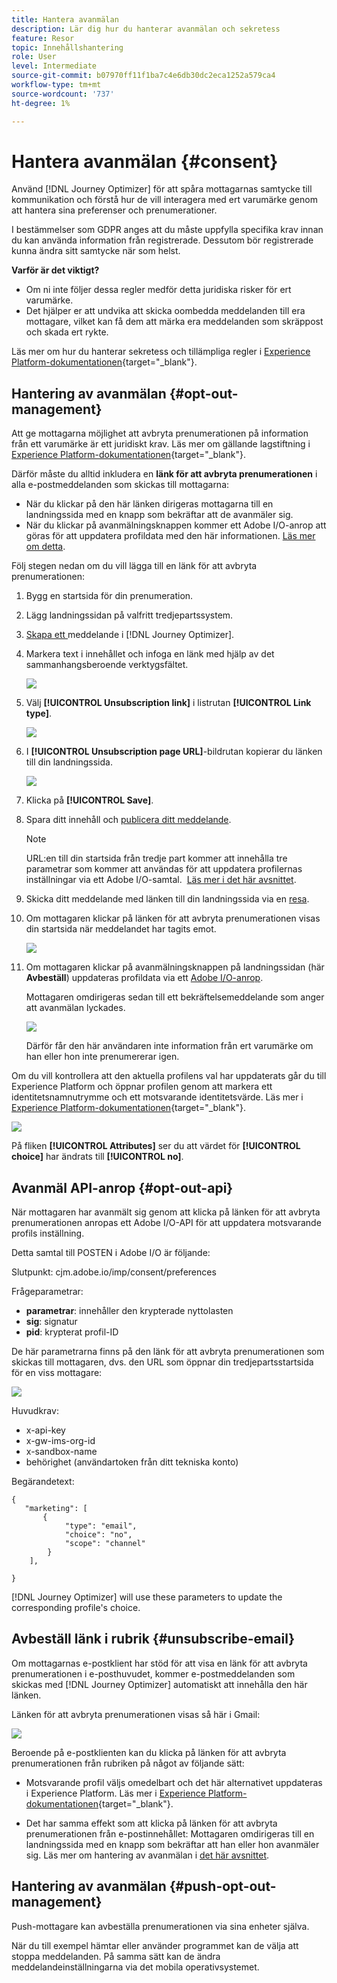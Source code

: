 ```yaml
---
title: Hantera avanmälan
description: Lär dig hur du hanterar avanmälan och sekretess
feature: Resor
topic: Innehållshantering
role: User
level: Intermediate
source-git-commit: b07970ff11f1ba7c4e6db30dc2eca1252a579ca4
workflow-type: tm+mt
source-wordcount: '737'
ht-degree: 1%

---
```


# Hantera avanmälan {#consent}

Använd [!DNL Journey Optimizer] för att spåra mottagarnas samtycke till kommunikation och förstå hur de vill interagera med ert varumärke genom att hantera sina preferenser och prenumerationer. <!--Their preferences and subscriptions are handled through Consent management.-->

I bestämmelser som GDPR anges att du måste uppfylla specifika krav innan du kan använda information från registrerade. Dessutom bör registrerade kunna ändra sitt samtycke när som helst.

**Varför är det viktigt?**

* Om ni inte följer dessa regler medför detta juridiska risker för ert varumärke.
* Det hjälper er att undvika att skicka oombedda meddelanden till era mottagare, vilket kan få dem att märka era meddelanden som skräppost och skada ert rykte.

Läs mer om hur du hanterar sekretess och tillämpliga regler i [Experience Platform-dokumentationen](https://experienceleague.adobe.com/docs/experience-platform/privacy/home.html?lang=sv){target=&quot;_blank&quot;}.

<!--* Recipients should be able to opt-in/opt-out from receiving electronic communication through one or more channel
* Recipients expect the brand to offer preference centre capability that controls how brand should engage with them (example: channel of communication, invasive and non-invasive tracking etc). This helps to fulfil regulatory obligations and also facilitates quality engagement with recipient. 
* The third category is the capability to offer subscription to recipients (newsletter, etc)-->

## Hantering av avanmälan {#opt-out-management}

Att ge mottagarna möjlighet att avbryta prenumerationen på information från ett varumärke är ett juridiskt krav. Läs mer om gällande lagstiftning i [Experience Platform-dokumentationen](https://experienceleague.adobe.com/docs/experience-platform/privacy/regulations/overview.html?lang=en#regulations){target=&quot;_blank&quot;}.

Därför måste du alltid inkludera en **länk för att avbryta prenumerationen** i alla e-postmeddelanden som skickas till mottagarna:
* När du klickar på den här länken dirigeras mottagarna till en landningssida med en knapp som bekräftar att de avanmäler sig.
* När du klickar på avanmälningsknappen kommer ett Adobe I/O-anrop att göras för att uppdatera profildata med den här informationen. [Läs mer om detta](#consent-service-api).

Följ stegen nedan om du vill lägga till en länk för att avbryta prenumerationen:

1. Bygg en startsida för din prenumeration.
1. Lägg landningssidan på valfritt tredjepartssystem.
1. [Skapa ett ](../../help/using/create-message.md) meddelande i  [!DNL Journey Optimizer].

   <!--The link to your landing page should contain a static URL and the profile ID.-->

1. Markera text i innehållet och infoga en länk med hjälp av det sammanhangsberoende verktygsfältet.

   ![](assets/opt-out-insert-link.png)

1. Välj **[!UICONTROL Unsubscription link]** i listrutan **[!UICONTROL Link type]**.

   ![](assets/opt-out-link-type.png)

1. I **[!UICONTROL Unsubscription page URL]**-bildrutan kopierar du länken till din landningssida.

   ![](assets/opt-out-link-url.png)

1. Klicka på **[!UICONTROL Save]**.

1. Spara ditt innehåll och [publicera ditt meddelande](../../help/using/publish-manage-message.md).

   >[!NOTE]
   >
   >URL:en till din startsida från tredje part kommer att innehålla tre parametrar som kommer att användas för att uppdatera profilernas inställningar via ett Adobe I/O-samtal. &#x200B; [Läs mer i det här avsnittet](#consent-service-api).

1. Skicka ditt meddelande med länken till din landningssida via en [resa](building-journeys/journey.md).

1. Om mottagaren klickar på länken för att avbryta prenumerationen visas din startsida när meddelandet har tagits emot.

   ![](assets/opt-out-lp-example.png)

1. Om mottagaren klickar på avanmälningsknappen på landningssidan (här **Avbeställ**) uppdateras profildata via ett [Adobe I/O-anrop](#opt-out-api).

   Mottagaren omdirigeras sedan till ett bekräftelsemeddelande som anger att avanmälan lyckades.

   ![](assets/opt-out-confirmation-example.png)

   Därför får den här användaren inte information från ert varumärke om han eller hon inte prenumererar igen.

Om du vill kontrollera att den aktuella profilens val har uppdaterats går du till Experience Platform och öppnar profilen genom att markera ett identitetsnamnutrymme och ett motsvarande identitetsvärde. Läs mer i [Experience Platform-dokumentationen](https://experienceleague.adobe.com/docs/experience-platform/profile/ui/user-guide.html?lang=en#getting-started){target=&quot;_blank&quot;}.

![](assets/opt-out-profile-choice.png)

På fliken **[!UICONTROL Attributes]** ser du att värdet för **[!UICONTROL choice]** har ändrats till **[!UICONTROL no]**.

<!--The opt-out URL is resolved upon each recipient receiving the message. It is then personalized with the relevant encrypted parameters (profile ID, profile name, journey ID, sandbox ID, and message execution ID).-->

## Avanmäl API-anrop {#opt-out-api}

När mottagaren har avanmält sig genom att klicka på länken för att avbryta prenumerationen anropas ett Adobe I/O-API <!--Consent service API to capture the encrypted data and-->för att uppdatera motsvarande profils inställning.

Detta samtal till POSTEN i Adobe I/O är följande:

Slutpunkt: cjm.adobe.io/imp/consent/preferences

Frågeparametrar:
* **parametrar**: innehåller den krypterade nyttolasten
* **sig**: signatur  <!--which signature?-->
* **pid**: krypterat profil-ID

De här parametrarna finns på den länk för att avbryta prenumerationen som skickas till mottagaren, dvs. den URL som öppnar din tredjepartsstartsida för en viss mottagare:

![](assets/opt-out-parameters.png)

<!--QUESTION: How do you get the URL built for each recipient? Do you have to wait until each targeted recipient receives the unsubscribe link or can you deduce it in advance? Is it done automatically upon the API call or do you have to do something manually for each profile? In other words will the LP automatically include the 3 parameters or do you have to insert something manually? Still not completely clear-->

Huvudkrav:
* x-api-key
* x-gw-ims-org-id
* x-sandbox-name
* behörighet (användartoken från ditt tekniska konto) <!--How do you find this information? And other header elements?-->

Begärandetext:

```
{
   "marketing": [
       {
            "type": "email",           
            "choice": "no",          
            "scope": "channel"       
        }
    ],
 
}
```

<!--The Consent service /-->[!DNL Journey Optimizer] will <!--decrypt and-->use these parameters to update the corresponding profile's choice. <!--and provide an answer back to the landing page.-->

## Avbeställ länk i rubrik {#unsubscribe-email}

Om mottagarnas e-postklient har stöd för att visa en länk för att avbryta prenumerationen i e-posthuvudet, kommer e-postmeddelanden som skickas med [!DNL Journey Optimizer] automatiskt att innehålla den här länken.

Länken för att avbryta prenumerationen visas så här i Gmail:

![](assets/unsubscribe-email.png)

Beroende på e-postklienten kan du klicka på länken för att avbryta prenumerationen från rubriken på något av följande sätt:

* Motsvarande profil väljs omedelbart och det här alternativet uppdateras i Experience Platform. Läs mer i [Experience Platform-dokumentationen](https://experienceleague.adobe.com/docs/experience-platform/profile/ui/user-guide.html?lang=en#getting-started){target=&quot;_blank&quot;}.

* Det har samma effekt som att klicka på länken för att avbryta prenumerationen från e-postinnehållet: Mottagaren omdirigeras till en landningssida med en knapp som bekräftar att han eller hon avanmäler sig. Läs mer om hantering av avanmälan i [det här avsnittet](#opt-out-management).

## Hantering av avanmälan {#push-opt-out-management}

Push-mottagare kan avbeställa prenumerationen via sina enheter själva.

När du till exempel hämtar eller använder programmet kan de välja att stoppa meddelanden. På samma sätt kan de ändra meddelandeinställningarna via det mobila operativsystemet.

